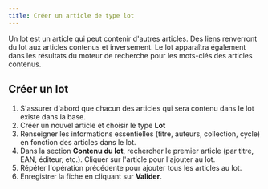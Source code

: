 ```yaml
---
title: Créer un article de type lot
---
```


Un lot est un article qui peut contenir d'autres articles. Des liens renverront du lot aux articles contenus et inversement. Le lot apparaîtra également dans les résultats du moteur de recherche pour les mots-clés des articles contenus.

Créer un lot
------------

1.  S'assurer d'abord que chacun des articles qui sera contenu dans le lot existe dans la base.
2.  Créer un nouvel article et choisir le type **Lot**
3.  Renseigner les informations essentielles (titre, auteurs, collection, cycle) en fonction des articles dans le lot.
4.  Dans la section **Contenu du lot**, rechercher le premier article (par titre, EAN, éditeur, etc.). Cliquer sur l'article pour l'ajouter au lot.
5.  Répéter l'opération précédente pour ajouter tous les articles au lot.
6.  Enregistrer la fiche en cliquant sur **Valider**.
